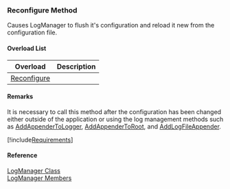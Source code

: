 ﻿### Reconfigure Method

Causes LogManager to flush it's configuration and reload it new from the configuration file.

#### Overload List

| Overload | Description |
| --- | --- |
| [Reconfigure](FChoice.Common~FChoice.Common.LogManager~Reconfigure().md) |   |

#### Remarks

It is necessary to call this method after the configuration has been changed either outside of the application or using the log management methods such as [AddAppenderToLogger](FChoice.Common~FChoice.Common.LogManager~AddAppenderToLogger.md), [AddAppenderToRoot](FChoice.Common~FChoice.Common.LogManager~AddAppenderToRoot.md), and [AddLogFileAppender](FChoice.Common~FChoice.Common.LogManager~AddLogFileAppender.md).

[!include[Requirements](../partials/requirements.md)]



#### Reference

[LogManager Class](FChoice.Common~FChoice.Common.LogManager.md)  
[LogManager Members](FChoice.Common~FChoice.Common.LogManager_members.md)